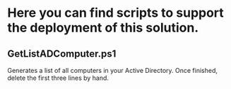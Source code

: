 # Here you can find scripts to support the deployment of this solution.
## GetListADComputer.ps1
Generates a list of all computers in your Active Directory. Once finished, delete the first three lines by hand.
